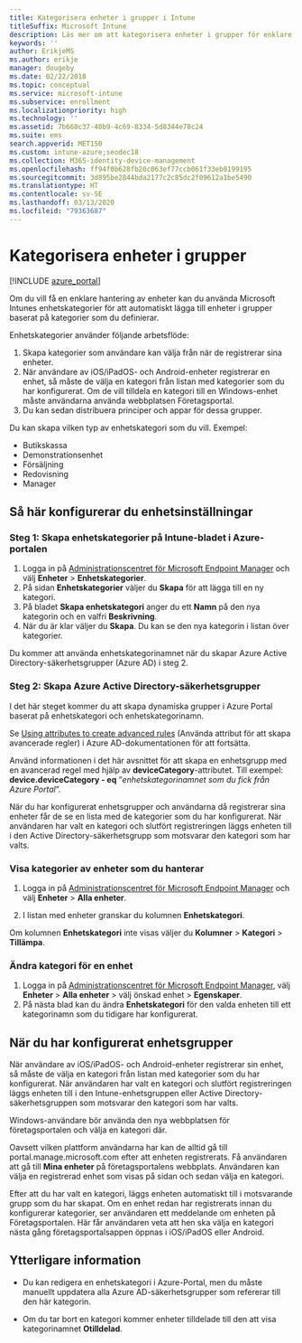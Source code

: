 ```yaml
---
title: Kategorisera enheter i grupper i Intune
titleSuffix: Microsoft Intune
description: Läs mer om att kategorisera enheter i grupper för enklare hantering.
keywords: ''
author: ErikjeMS
ms.author: erikje
manager: dougeby
ms.date: 02/22/2018
ms.topic: conceptual
ms.service: microsoft-intune
ms.subservice: enrollment
ms.localizationpriority: high
ms.technology: ''
ms.assetid: 7b668c37-40b9-4c69-8334-5d8344e78c24
ms.suite: ems
search.appverid: MET150
ms.custom: intune-azure;seodec18
ms.collection: M365-identity-device-management
ms.openlocfilehash: ff94f0b628fb20c063ef77ccb061f33eb0199195
ms.sourcegitcommit: 3d895be2844bda2177c2c85dc2f09612a1be5490
ms.translationtype: HT
ms.contentlocale: sv-SE
ms.lasthandoff: 03/13/2020
ms.locfileid: "79363687"
---
```

# <a name="categorize-devices-into-groups"></a>Kategorisera enheter i grupper

[!INCLUDE [azure_portal](../includes/azure_portal.md)]

Om du vill få en enklare hantering av enheter kan du använda Microsoft Intunes enhetskategorier för att automatiskt lägga till enheter i grupper baserat på kategorier som du definierar.

Enhetskategorier använder följande arbetsflöde:
1. Skapa kategorier som användare kan välja från när de registrerar sina enheter.
2. När användare av iOS/iPadOS- och Android-enheter registrerar en enhet, så måste de välja en kategori från listan med kategorier som du har konfigurerat. Om de vill tilldela en kategori till en Windows-enhet måste användarna använda webbplatsen Företagsportal.
3. Du kan sedan distribuera principer och appar för dessa grupper.

Du kan skapa vilken typ av enhetskategori som du vill. Exempel:
- Butikskassa
- Demonstrationsenhet
- Försäljning
- Redovisning
- Manager

## <a name="how-to-configure-device-categories"></a>Så här konfigurerar du enhetsinställningar

### <a name="step-1-create-device-categories-on-the-intune-blade-of-the-azure-portal"></a>Steg 1: Skapa enhetskategorier på Intune-bladet i Azure-portalen
1. Logga in på [Administrationscentret för Microsoft Endpoint Manager](https://go.microsoft.com/fwlink/?linkid=2109431) och välj **Enheter** > **Enhetskategorier**.
2. På sidan **Enhetskategorier** väljer du **Skapa** för att lägga till en ny kategori.
3. På bladet **Skapa enhetskategori** anger du ett **Namn** på den nya kategorin och en valfri **Beskrivning**.
4. När du är klar väljer du **Skapa**. Du kan se den nya kategorin i listan över kategorier.

Du kommer att använda enhetskategorinamnet när du skapar Azure Active Directory-säkerhetsgrupper (Azure AD) i steg 2.

### <a name="step-2-create-azure-active-directory-security-groups"></a>Steg 2: Skapa Azure Active Directory-säkerhetsgrupper
I det här steget kommer du att skapa dynamiska grupper i Azure Portal baserat på enhetskategori och enhetskategorinamn.

Se [Using attributes to create advanced rules](https://azure.microsoft.com/documentation/articles/active-directory-accessmanagement-groups-with-advanced-rules/#using-attributes-to-create-rules-for-device-objects) (Använda attribut för att skapa avancerade regler) i Azure AD-dokumentationen för att fortsätta.

Använd informationen i det här avsnittet för att skapa en enhetsgrupp med en avancerad regel med hjälp av **deviceCategory**-attributet. Till exempel: **device.deviceCategory - eq** ”*enhetskategorinamnet som du fick från Azure Portal*”.

När du har konfigurerat enhetsgrupper och användarna då registrerar sina enheter får de se en lista med de kategorier som du har konfigurerat. När användaren har valt en kategori och slutfört registreringen läggs enheten till i den Active Directory-säkerhetsgrupp som motsvarar den kategori som har valts.

### <a name="view-the-categories-of-devices-that-you-manage"></a>Visa kategorier av enheter som du hanterar

1. Logga in på [Administrationscentret för Microsoft Endpoint Manager](https://go.microsoft.com/fwlink/?linkid=2109431) och välj **Enheter** > **Alla enheter**.

2. I listan med enheter granskar du kolumnen **Enhetskategori**.

Om kolumnen **Enhetskategori** inte visas väljer du **Kolumner** > **Kategori** > **Tillämpa**.

### <a name="change-the-category-of-a-device"></a>Ändra kategori för en enhet

1. Logga in på [Administrationscentret för Microsoft Endpoint Manager](https://go.microsoft.com/fwlink/?linkid=2109431), välj **Enheter** > **Alla enheter** > välj önskad enhet > **Egenskaper**.
2. På nästa blad kan du ändra **Enhetskategori** för den valda enheten till ett kategorinamn som du tidigare har konfigurerat.

## <a name="after-you-configure-device-groups"></a>När du har konfigurerat enhetsgrupper

När användare av iOS/iPadOS- och Android-enheter registrerar sin enhet, så måste de välja en kategori från listan med kategorier som du har konfigurerat. När användaren har valt en kategori och slutfört registreringen läggs enheten till i den Intune-enhetsgruppen eller Active Directory-säkerhetsgruppen som motsvarar den kategori som har valts.

Windows-användare bör använda den nya webbplatsen för företagsportalen och välja en kategori där.

Oavsett vilken plattform användarna har kan de alltid gå till portal.manage.microsoft.com efter att enheten registrerats. Få användaren att gå till **Mina enheter** på företagsportalens webbplats. Användaren kan välja en registrerad enhet som visas på sidan och sedan välja en kategori.

Efter att du har valt en kategori, läggs enheten automatiskt till i motsvarande grupp som du har skapat. Om en enhet redan har registrerats innan du konfigurerar kategorier, ser användaren ett meddelande om enheten på Företagsportalen. Här får användaren veta att hen ska välja en kategori nästa gång företagsportalsappen öppnas i iOS/iPadOS eller Android.

## <a name="further-information"></a>Ytterligare information
- Du kan redigera en enhetskategori i Azure-Portal, men du måste manuellt uppdatera alla Azure AD-säkerhetsgrupper som refererar till den här kategorin.

- Om du tar bort en kategori kommer enheter tilldelade till den att visa kategorinamnet **Otilldelad**.

